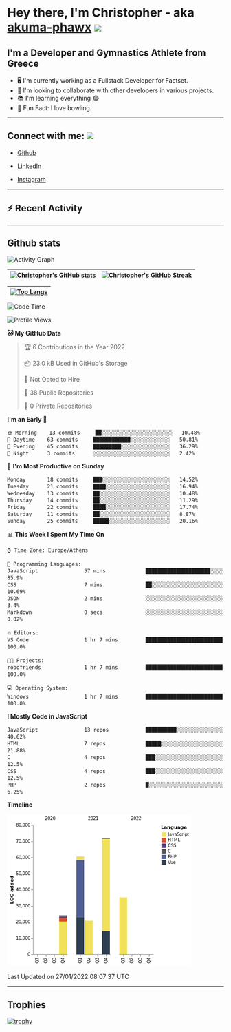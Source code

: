 # Hey there, I'm Christopher - aka [akuma-phawx](https://github.com/akuma-phawx) <img src = "https://raw.githubusercontent.com/MartinHeinz/MartinHeinz/master/wave.gif" width = 50px>

## I'm a Developer and Gymnastics Athlete from Greece

- 🖥️ I'm currently working as a Fullstack Developer for Factset.
- 🤲 I'm looking to collaborate with other developers in various projects.
- 📚 I'm learning everything 😂
- 🎳 Fun Fact: I love bowling.

---

## Connect with me: <img src='https://raw.githubusercontent.com/ShahriarShafin/ShahriarShafin/main/Assets/handshake.gif' width="100px">

- [Github](https://github.com/akuma-phawx)

- [LinkedIn](https://www.linkedin.com/in/christopher-vradis-3b9a68151/)

- [Instagram](https://www.instagram.com/chris.vrd_sw/)

---

## ⚡ Recent Activity

<!--START_SECTION:activity-->
<!--END_SECTION:activity-->

---

## Github stats

![Activity Graph](https://activity-graph.herokuapp.com/graph?username=akuma-phawx&theme=dracula)

| ![Christopher's GitHub stats](https://github-readme-stats.vercel.app/api?username=akuma-phawx&show_icons=true&theme=dracula) | ![Christopher's GitHub Streak](https://github-readme-streak-stats.herokuapp.com/?user=akuma-phawx&theme=dracula) |
| ---------------------------------------------------------------------------------------------------------------------------- | ---------------------------------------------------------------------------------------------------------------- |

| [![Top Langs](https://github-readme-stats.vercel.app/api/top-langs/?username=akuma-phawx&show_icons=true&theme=radical)](https://github.com/akuma-phawx/github-readme-stats) |
| ---------------------------------------------------------------------------------------------------------------------------------------------------------------------------- |

<!--START_SECTION:waka-->
![Code Time](http://img.shields.io/badge/Code%20Time-25%20hrs%2011%20mins-blue)

![Profile Views](http://img.shields.io/badge/Profile%20Views-0-blue)

**🐱 My GitHub Data** 

> 🏆 6 Contributions in the Year 2022
 > 
> 📦 23.0 kB Used in GitHub's Storage 
 > 
> 🚫 Not Opted to Hire
 > 
> 📜 38 Public Repositories 
 > 
> 🔑 0 Private Repositories  
 > 
**I'm an Early 🐤** 

```text
🌞 Morning    13 commits     ██░░░░░░░░░░░░░░░░░░░░░░░   10.48% 
🌆 Daytime    63 commits     ████████████░░░░░░░░░░░░░   50.81% 
🌃 Evening    45 commits     █████████░░░░░░░░░░░░░░░░   36.29% 
🌙 Night      3 commits      ░░░░░░░░░░░░░░░░░░░░░░░░░   2.42%

```
📅 **I'm Most Productive on Sunday** 

```text
Monday       18 commits     ███░░░░░░░░░░░░░░░░░░░░░░   14.52% 
Tuesday      21 commits     ████░░░░░░░░░░░░░░░░░░░░░   16.94% 
Wednesday    13 commits     ██░░░░░░░░░░░░░░░░░░░░░░░   10.48% 
Thursday     14 commits     ██░░░░░░░░░░░░░░░░░░░░░░░   11.29% 
Friday       22 commits     ████░░░░░░░░░░░░░░░░░░░░░   17.74% 
Saturday     11 commits     ██░░░░░░░░░░░░░░░░░░░░░░░   8.87% 
Sunday       25 commits     █████░░░░░░░░░░░░░░░░░░░░   20.16%

```


📊 **This Week I Spent My Time On** 

```text
⌚︎ Time Zone: Europe/Athens

💬 Programming Languages: 
JavaScript               57 mins             █████████████████████░░░░   85.9% 
CSS                      7 mins              ██░░░░░░░░░░░░░░░░░░░░░░░   10.69% 
JSON                     2 mins              ░░░░░░░░░░░░░░░░░░░░░░░░░   3.4% 
Markdown                 0 secs              ░░░░░░░░░░░░░░░░░░░░░░░░░   0.02%

🔥 Editors: 
VS Code                  1 hr 7 mins         █████████████████████████   100.0%

🐱‍💻 Projects: 
robofriends              1 hr 7 mins         █████████████████████████   100.0%

💻 Operating System: 
Windows                  1 hr 7 mins         █████████████████████████   100.0%

```

**I Mostly Code in JavaScript** 

```text
JavaScript               13 repos            ██████████░░░░░░░░░░░░░░░   40.62% 
HTML                     7 repos             █████░░░░░░░░░░░░░░░░░░░░   21.88% 
C                        4 repos             ███░░░░░░░░░░░░░░░░░░░░░░   12.5% 
CSS                      4 repos             ███░░░░░░░░░░░░░░░░░░░░░░   12.5% 
PHP                      2 repos             █░░░░░░░░░░░░░░░░░░░░░░░░   6.25%

```


**Timeline**

![Chart not found](https://raw.githubusercontent.com/akuma-phawx/akuma-phawx/main/charts/bar_graph.png) 


 Last Updated on 27/01/2022 08:07:37 UTC
<!--END_SECTION:waka-->

---

## Trophies

[![trophy](https://github-profile-trophy.vercel.app/?username=akuma-phawx&theme=onedark)](https://github.com/ryo-ma/github-profile-trophy)
